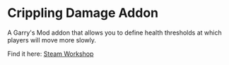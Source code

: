 # Crippling Damage Addon
A Garry's Mod addon that allows you to define health thresholds at which players will move more slowly.

Find it here: [Steam Workshop](https://steamcommunity.com/sharedfiles/filedetails/?id=2424087277)